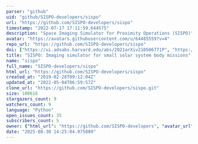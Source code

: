 ```yaml
---
parser: "github"
uid: "github/SISPO-developers/sispo"
url: "https://github.com/SISPO-developers/sispo"
timestamp: "2022-07-17 17:11:59.644575"
description: "Space Imaging Simulator for Proximity Operations (SISPO)"
avatar: "https://avatars.githubusercontent.com/u/64485559?v=4"
repo_url: "https://github.com/SISPO-developers/sispo"
doi: ["https://ui.adsabs.harvard.edu/abs/2021arXiv210506771P", "https://ui.adsabs.harvard.edu/abs/2021ascl.soft05013P/abstract"]
title: "SISPO: Imaging simulator for small solar system body missions"
name: "sispo"
full_name: "SISPO-developers/sispo"
html_url: "https://github.com/SISPO-developers/sispo"
created_at: "2019-02-28T09:12:04Z"
updated_at: "2022-05-04T06:59:57Z"
clone_url: "https://github.com/SISPO-developers/sispo.git"
size: 100616
stargazers_count: 9
watchers_count: 9
language: "Python"
open_issues_count: 35
subscribers_count: 5
owner: {"html_url": "https://github.com/SISPO-developers", "avatar_url": "https://avatars.githubusercontent.com/u/64485559?v=4", "login": "SISPO-developers", "type": "Organization"}
date: "2025-08-30 14:25:04.975889"
---
```

